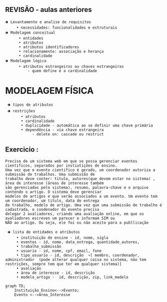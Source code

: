 ## REVISÃO - aulas anteriores
    🢂 Levantamento e analise de requisitos
         • necessidades: funcionalidades e estruturais
    🢂 Modelagem conceitual 
          • entidades
          • atributos
          • atributos identificadores
          • relacionamento: associação e herança
          • cardinalidade
    🢂 Modelagem lógica
          • atributos estrangeiros ou chaves estrangeiras
              - quem define é a cardinalidade

# MODELAGEM FÍSICA
     🢂 tipos de atributos
     🢂 restrições
           • atributos
           • cardinalidade
           • duplicidade - automática ao se definir uma chave primária
           • dependência - via chave estrangeira
                - delete on: cascade ou restrict

## Exercicio :
         
    Preciso de um sistema web em que se possa gerenciar eventos cientificos, separados por instiutições de ensino. 
    Uma vez que o evento cientifico é gerado, um coordenador autoriza a submissão de trabalhos. Uma submissão de 
    trabalho deve conter: titulo, autores(que devem estar no sistema) , área de interesse (áreas de interesse também
    são gerenciadas pelo sistema), resumo, palavra-chave e o arquivo contendo o artigo. O sistema deve gerenciar 
    modelos de artigos e que serão associados a um evento. Um evento tem um coordenador, um titulo, data de entrega
    de trabalho, modelo de artigo. Uma vez que uma submissão de trabalho é cadastrada, o coodenador do evento precisa
    delegar 2 avaliadores, criando uma avaliação online, em que os avaliadores escreven um parecer e informam SIM ou 
    NÃO ao artigo. Ou seja, ele foi ou não aceito para a publlicação

     🢂 lista de entidades e atributos
         • instituição de ensino - id, nome, sigla
         • eventos - id, nome, data_entrega, quantidade_autores, 
         • trabalho_submissão
         • usuario - id, nome, cpf, email, fone
         • tipo_usuario - id, descrição  ➞[ membro, coordenador, administrador  (pode alterar qualquer coisa no sistema, não tem restrições, sempre tem que ter em qualquer sistema)]
         • avaliação
         • área de interesse - id, descrição 
         • modelo_artigo -  id, descrição, zip, link_modelo


```mermaid
graph TD;
    Instituição_Ensino<-->Evento;
    Evento <-->Area_Interesse
    
```







         
            
